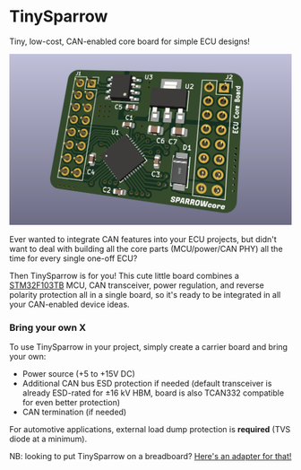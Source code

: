 # TinySparrow

Tiny, low-cost, CAN-enabled core board for simple ECU designs!

![TinySparrow core board](/resources/SparrowCore.png?raw=true "TinySparrow core board")

Ever wanted to integrate CAN features into your ECU projects, but didn't want to deal with
building all the core parts (MCU/power/CAN PHY) all the time for every single one-off ECU?

Then TinySparrow is for you! This cute little board combines a [STM32F103TB](https://www.st.com/en/microcontrollers-microprocessors/stm32f103tb.html) MCU,
CAN transceiver, power regulation, and reverse polarity protection all in a single board, so it's ready
to be integrated in all your CAN-enabled device ideas.

### Bring your own X

To use TinySparrow in your project, simply create a carrier board and bring your own:

* Power source (+5 to +15V DC)
* Additional CAN bus ESD protection if needed (default transceiver is already ESD-rated for ±16 kV HBM, board is also TCAN332 compatible for even better protection)
* CAN termination (if needed)

For automotive applications, external load dump protection is **required** (TVS diode at a minimum).

NB: looking to put TinySparrow on a breadboard? [Here's an adapter for that!](https://github.com/enp6s0/TinySparrowBreadboardAdapter)
